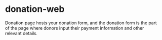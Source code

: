 # donation-web
Donation page hosts your donation form, and the donation form is the part of the page where donors input their payment information and other relevant details.
